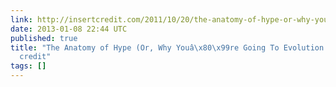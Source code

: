 ```yaml
---
link: http://insertcredit.com/2011/10/20/the-anatomy-of-hype-or-why-you%E2%80%99re-going-to-evolution-2012/
date: 2013-01-08 22:44 UTC
published: true
title: "The Anatomy of Hype (Or, Why Youâ\x80\x99re Going To Evolution 2012) | insert
  credit"
tags: []
---
```



